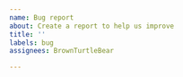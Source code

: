 ```yaml
---
name: Bug report
about: Create a report to help us improve
title: ''
labels: bug
assignees: BrownTurtleBear

---
```



